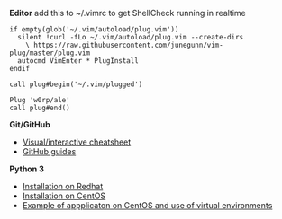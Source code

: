 **Editor**
add this to ~/.vimrc to get ShellCheck running in realtime

    if empty(glob('~/.vim/autoload/plug.vim'))
      silent !curl -fLo ~/.vim/autoload/plug.vim --create-dirs
        \ https://raw.githubusercontent.com/junegunn/vim-plug/master/plug.vim
      autocmd VimEnter * PlugInstall
    endif

    call plug#begin('~/.vim/plugged')

    Plug 'w0rp/ale'
    call plug#end()

**Git/GitHub**
* [Visual/interactive cheatsheet](http://ndpsoftware.com/git-cheatsheet.html)
* [GitHub guides](https://guides.github.com) 

**Python 3**

* [Installation on Redhat](https://developers.redhat.com/blog/2018/08/13/install-python3-rhel/)
* [Installation on CentOS](https://linuxize.com/post/how-to-install-python-3-on-centos-7/)
* [Example of appplicaton on CentOS and use of virtual environments](https://linuxize.com/post/install-odoo-11-on-centos-7/)


